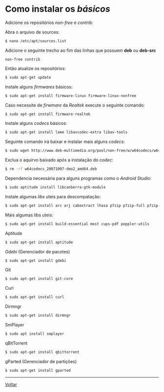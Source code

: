 # Como instalar os _básicos_

Adicione os repositórios _non-free_ e _contrib_:

Abra o arquivo de sources:
```bash
$ nano /etc/apt/sources.list
```

Adicione o seguinte trecho ao fim das linhas que possuem __deb__ ou __deb-src__
```text
non-free contrib
```

Então atualize os repositórios:
```bash
$ sudo apt-get update
```

Instale alguns _firmwares_ básicos:
```bash
$ sudo apt-get install firmware-linux firmware-linux-nonfree
```

Caso necessite de _firwmare_ da _Realtek_ execute o seguinte comando:
```bash
$ sudo apt-get install firmware-realtek
```

Instale alguns _codecs_ básicos:
```bash
$ sudo apt-get install lame libavcodec-extra libav-tools
```

Seguinte comando irá baixar e instalar mais alguns _codecs_:
```bash
$ sudo wget http://www.deb-multimedia.org/pool/non-free/w/w64codecs/w64codecs_20071007-dmo2_amd64.deb && sudo dpkg -i w64codecs_20071007-dmo2_amd64.deb
```

Exclua o aquirvo baixado após a instalação do _codec_:
```bash
$ rm -rf w64codecs_20071007-dmo2_amd64.deb
```

Dependencia necessária para alguns programas como o _Android Studio_:
```bash
$ sudo aptitude install libcanberra-gtk-module
```

Instale algumas _libs_ uteis para descompatação:
```bash
$ sudo apt-get install arc arj cabextract lhasa p7zip p7zip-full p7zip-rar rar unrar unace unzip xz-utils zip
```
Mais algumas libs uteis:
```bash
$ sudo apt-get install build-essential most cups-pdf poppler-utils
```

Aptitude
```bash
$ sudo apt-get install aptitude
```

_Gdebi_ (Gerenciador de pacotes)
```bash
$ sudo apt-get install gdebi
```

Git
```bash
$ sudo apt-get install git-core
```

Curl
```bash
$ sudo apt-get install curl
```

Dirmngr
```bash
$ sudo apt-get install dirmngr
```

SmPlayer
```bash
$ sudo apt install smplayer
```

qBitTorrent
```bash
$ sudo apt-get install qbittorrent
```

gParted (Gerenciador de partições)
```bash
$ sudo apt-get install gparted
```

-----

[Voltar](README.md)
